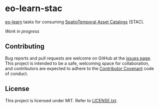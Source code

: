 # eo-learn-stac

[eo-learn](https://eo-learn.readthedocs.io/en/latest/) tasks for consuming
[SpatioTemporal Asset Catalogs](https://stacspec.org/) (STAC).

*Work in progress*

<!-- pyscaffold-notes -->

## Contributing

Bug reports and pull requests are welcome on GitHub at the [issues
page](https://github.com/dymaxionlabs/eolearn-stac). This project is intended
to be a safe, welcoming space for collaboration, and contributors are expected
to adhere to the [Contributor Covenant](http://contributor-covenant.org) code
of conduct.

## License

This project is licensed under MIT. Refer to [LICENSE.txt](LICENSE.txt).
